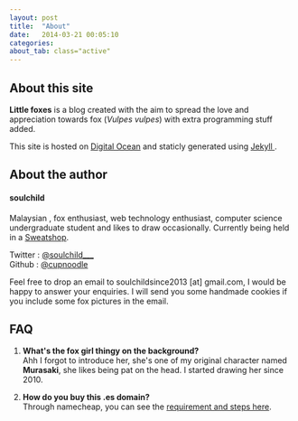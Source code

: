 ```yaml
---
layout: post
title:  "About"
date:   2014-03-21 00:05:10
categories: 
about_tab: class="active"
---
```


## About this site

**Little foxes** is a blog created with the aim to spread the love and appreciation towards fox (_Vulpes vulpes_) with extra programming stuff added.  

This site is hosted on <a href="https://www.digitalocean.com/?refcode=f7f1b47b1fff">Digital Ocean</a> and staticly generated using  <a href="http://jekyllrb.com/">Jekyll </a>.

## About the author

#### soulchild

Malaysian , fox enthusiast, web technology enthusiast, computer science undergraduate student and likes to draw occasionally. Currently being held in a [Sweatshop](http://sweatshop.in).

Twitter : <a href="https://twitter.com/soulchild___">@soulchild___</a>  
Github  : <a href="https://github.com">@cupnoodle</a>  


Feel free to drop an email to soulchildsince2013 [at] gmail.com, I would be happy to answer your enquiries. I will send you some handmade cookies if you include some fox pictures in the email.


## FAQ

1. **What's the fox girl thingy on the background?**  
Ahh I forgot to introduce her, she's one of my original character named **Murasaki**, she likes being pat on the head. I started drawing her since 2010.

2. **How do you buy this .es domain?**  
Through namecheap, you can see the [requirement and steps here](https://www.namecheap.com/support/knowledgebase/article.aspx/9246/36/are-there-any-specific-requirements-for-registering-a-es-domain).